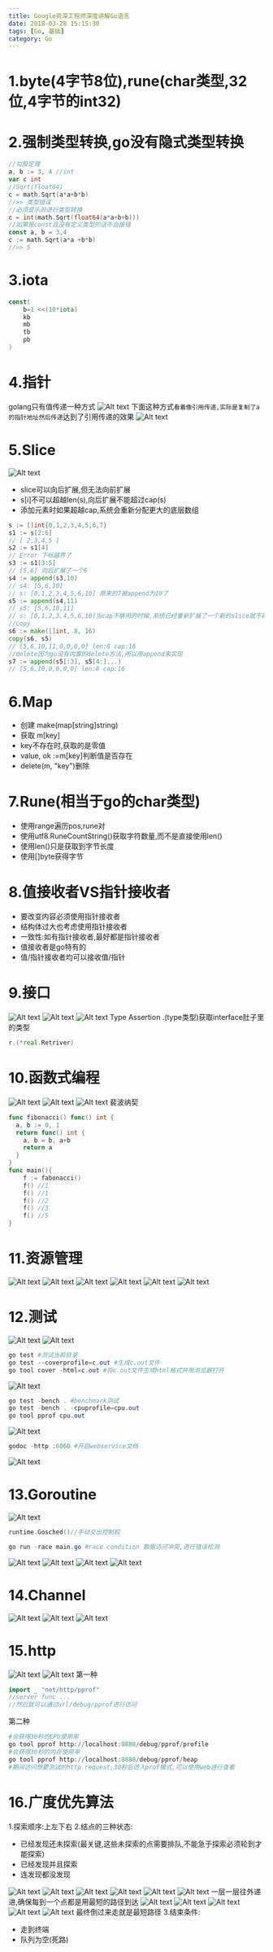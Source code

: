 ```yaml
---
title: Google资深工程师深度讲解Go语言
date: 2018-03-28 15:15:30
tags: [Go, 基础]
category: Go
---
```

# 1.byte(4字节8位),rune(char类型,32位,4字节的int32)
# 2.强制类型转换,go没有隐式类型转换
```go
//勾股定理
a, b := 3, 4 //int
var c int
//Sqrt(float64)
c = math.Sqrt(a*a+b*b)
//>> 类型错误
//必须显示的进行类型转换
c = int(math.Sqrt(float64(a*a+b+b)))
//如果是const且没有定义类型的话不会报错
const a, b = 3,4
c := math.Sqrt(a*a +b*b)
//>> 5
```
# 3.iota
```go
const(
	b=1 <<(10*iota)
	kb
	mb
	tb
	pb
)
```
# 4.指针
golang只有值传递一种方式
![Alt text](./1522322191257.png)
下面这种方式`看着像引用传递,实际是复制了a的指针地址然后传递`达到了引用传递的效果
![Alt text](./1522322152670.png)
# 5.Slice
![Alt text](./1522375003785.png)
* slice可以向后扩展,但无法向前扩展
* s[i]不可以超越len(s),向后扩展不能超过cap(s)
* 添加元素时如果超越cap,系统会重新分配更大的底层数组

```go
s := []int{0,1,2,3,4,5,6,7}
s1 := s[2:6]
// [ 2,3,4,5 ]
s2 := s1[4]
// Error 下标越界了
s3 := s1[3:5]
// [5,6] 向后扩展了一个6
s4 := append(s3,10)
// s4: [5,6,10]
// s: [0,1,2,3,4,5,6,10] 原来的7被append为10了
s5 := append(s4,11)
// s5: [5,6,10,11]
// s: [0,1,2,3,4,5,6,10]当cap不够用的时候,系统已经重新扩展了一个新的slice就不再是操作原来的slice了.原来的slice如果有人用才会存在,否则垃圾回收机制会把回收了.
//copy
s6 := make([]int, 8, 16)
copy(s6, s5)
// [5,6,10,11,0,0,0,0] len:8 cap:16
//delete因为go没有内置的delete方法,所以用append来实现
s7 := append(s5[:3], s5[4:]...)
// [5,6,10,0,0,0,0] len:8 cap:16
```
# 6.Map
* 创建 make(map[string]string)
* 获取 m[key]
* key不存在时,获取的是零值
* value, ok :=m[key]判断值是否存在
* delete(m, "key")删除

# 7.Rune(相当于go的char类型)
 * 使用range遍历pos,rune对
 * 使用utf8.RuneCountString()获取字符数量,而不是直接使用len()
 * 使用len()只是获取到字节长度
 * 使用[]byte获得字节

# 8.值接收者VS指针接收者
* 要改变内容必须使用指针接收者
* 结构体过大也考虑使用指针接收者
* 一致性:如有指针接收者,最好都是指针接收者
* 值接收者是go特有的
* 值/指针接收者均可以接收值/指针

# 9.接口
![Alt text](./1522636423539.png)
![Alt text](./1522636466984.png)
![Alt text](./1522636555167.png)
Type Assertion
.(type类型)获取interface肚子里的类型
```go
r.(*real.Retriver)
```
# 10.函数式编程
![Alt text](./1522638766633.png)
![Alt text](./1522638856776.png)
![Alt text](./1522639321599.png)
裴波纳契
```go
func fibonacci() func() int {
  a, b := 0, 1
  return func() int {
    a, b = b, a+b
    return a
  }
}
func main(){
	f := fabonacci()
	f() //1
	f() //1
	f() //2
	f() //3
	f() //5
}
```
# 11.资源管理
![Alt text](./1522653776704.png)
![Alt text](./1522653870889.png)
![Alt text](./1522654193952.png)
![Alt text](./1522740353096.png)
![Alt text](./1522740395657.png)
![Alt text](./1522741904099.png)
# 12.测试
![Alt text](./1522743849182.png)
![Alt text](./1522744008349.png)
```powershell
go test #测试当前目录
go test --coverprofile=c.out #生成c.out文件
go tool cover -html=c.out #将c.out文件生成html格式并用浏览器打开
```
![Alt text](./1522745826671.png)
```powershell
go test -bench . #benchmark测试
go test -bench . -cpuprofile=cpu.out
go tool pprof cpu.out
```
![Alt text](./1522759597530.png)
```powershell
godoc -http :6060 #开启webservice文档
```
![Alt text](./1522933077902.png)
# 13.Goroutine
![Alt text](./1522933919194.png)
```go
runtime.Gosched()//手动交出控制权
```
```powershell
go run -race main.go #race condition 数据访问冲突,进行错误检测
```
![Alt text](./1522934660041.png)
![Alt text](./1522934767052.png)
![Alt text](./1522935142751.png)
![Alt text](./1522935187304.png)
# 14.Channel
![Alt text](./1522935343442.png)
![Alt text](./1522938466872.png)
![Alt text](./1523012404646.png)
# 15.http
![Alt text](./1523068699367.png)
![Alt text](./1523068751236.png)
第一种
```go
import _ "net/http/pprof"
//server func ...
//然后就可以通过url/debug/pprof进行访问
```
第二种
```powershell
#会获得30秒的CPU使用率
go tool pprof http://localhost:8888/debug/pprof/profile
#会获得30秒的内存使用率
go tool pprof http://localhost:8888/debug/pprof/heap
#期间访问想要测试的http request,30秒后进入prof模式,可以使用web进行查看
```
# 16.广度优先算法
1.探索顺序:上左下右
2.结点的三种状态:
* 已经发现还未探索(最关键,这些未探索的点需要排队,不能急于探索必须轮到才能探索)
* 已经发现并且探索
* 连发现都没发现

![Alt text](./1523070115303.png)
![Alt text](./1523070126952.png)
![Alt text](./1523070135463.png)
![Alt text](./1523070180156.png)
![Alt text](./1523070188843.png)
![Alt text](./1523070357078.png)
一层一层往外递进,确保每到一个点都是用最短的路径到达
![Alt text](./1523070504150.png)
![Alt text](./1523070546138.png)
![Alt text](./1523070594114.png)
![Alt text](./1523070622309.png)
![Alt text](./1523070643640.png)
最终倒过来走就是最短路径
3.结束条件:
* 走到终端
* 队列为空(死路)
